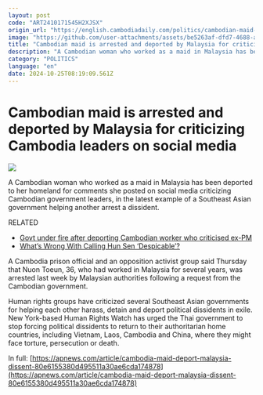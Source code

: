 ```yaml
---
layout: post
code: "ART2410171545H2XJSX"
origin_url: "https://english.cambodiadaily.com/politics/cambodian-maid-is-arrested-and-deported-by-malaysia-for-criticizing-cambodia-leaders-on-social-media-189618/"
image: "https://github.com/user-attachments/assets/be5263af-dfd7-4688-a05a-5cac23ddfc90"
title: "Cambodian maid is arrested and deported by Malaysia for criticizing Cambodia leaders on social media"
description: "A Cambodian woman who worked as a maid in Malaysia has been deported to her homeland for comments she posted on social media."
category: "POLITICS"
language: "en"
date: 2024-10-25T08:19:09.561Z
---
```


# Cambodian maid is arrested and deported by Malaysia for criticizing Cambodia leaders on social media

 ![](https://github.com/user-attachments/assets/ee8d563a-d861-4a9f-a940-a78137a5b987)

A Cambodian woman who worked as a maid in Malaysia has been deported to her homeland for comments she posted on social media criticizing Cambodian government leaders, in the latest example of a Southeast Asian government helping another arrest a dissident.

RELATED

*   [Govt under fire after deporting Cambodian worker who criticised ex-PM](https://www.freemalaysiatoday.com/category/nation/2024/10/03/govt-under-fire-after-deporting-cambodian-worker-who-criticised-former-pm/)
*   [What’s Wrong With Calling Hun Sen ‘Despicable’?](https://thediplomat.com/2024/10/whats-wrong-with-calling-hun-sen-despicable/)

A Cambodia prison official and an opposition activist group said Thursday that Nuon Toeun, 36, who had worked in Malaysia for several years, was arrested last week by Malaysian authorities following a request from the Cambodian government.

Human rights groups have criticized several Southeast Asian governments for helping each other harass, detain and deport political dissidents in exile. New York-based Human Rights Watch has urged the Thai government to stop forcing political dissidents to return to their authoritarian home countries, including Vietnam, Laos, Cambodia and China, where they might face torture, persecution or death.

In full: [https://apnews.com/article/cambodia-maid-deport-malaysia-dissent-80e6155380d495511a30ae6cda174878](https://apnews.com/article/cambodia-maid-deport-malaysia-dissent-80e6155380d495511a30ae6cda174878)